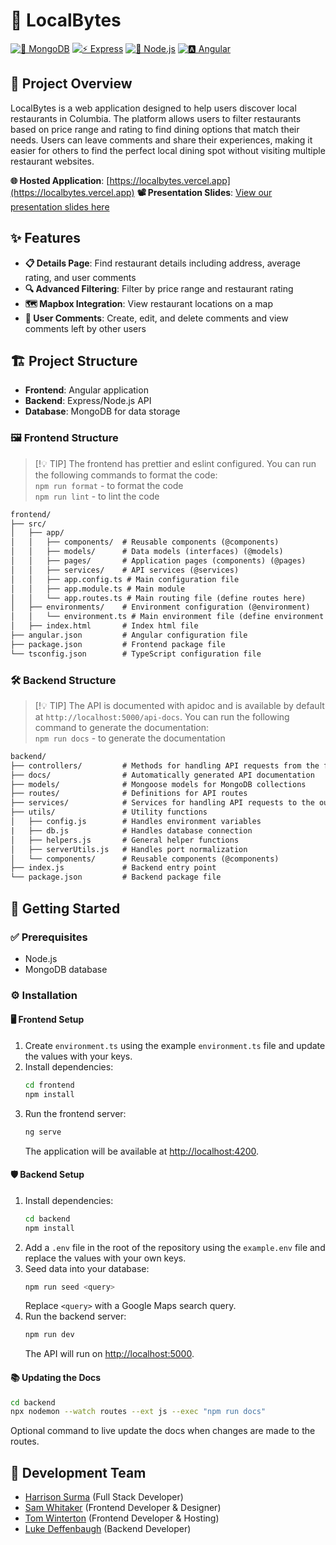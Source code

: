 # 🍴 LocalBytes

[![🍃 MongoDB](https://img.shields.io/badge/MongoDB-47A248?style=for-the-badge&logo=mongodb&logoColor=white)](https://www.mongodb.com/)
[![⚡ Express](https://img.shields.io/badge/Express-000000?style=for-the-badge&logo=express&logoColor=white)](https://expressjs.com/)
[![🌳 Node.js](https://img.shields.io/badge/Node.js-339933?style=for-the-badge&logo=nodedotjs&logoColor=white)](https://nodejs.org/)
[![🅰️ Angular](https://img.shields.io/badge/Angular-DD0031?style=for-the-badge&logo=angular&logoColor=white)](https://angular.io/)

## 🌟 Project Overview

LocalBytes is a web application designed to help users discover local restaurants in Columbia. The platform allows users to filter restaurants based on price range and rating to find dining options that match their needs. Users can leave comments and share their experiences, making it easier for others to find the perfect local dining spot without visiting multiple restaurant websites.

**🌐 Hosted Application**: [https://localbytes.vercel.app](https://localbytes.vercel.app)
**📽️ Presentation Slides**: [View our presentation slides here](https://www.canva.com/design/DAGm6xRlECE/8pYN6mtrSEjr1RPw4OtWdQ/edit?utm_content=DAGm6xRlECE&utm_campaign=designshare&utm_medium=link2&utm_source=sharebutton)


## ✨ Features

- **📋 Details Page**: Find restaurant details including address, average rating, and user comments
- **🔍 Advanced Filtering**: Filter by price range and restaurant rating
- **🗺️ Mapbox Integration**: View restaurant locations on a map
- **💬 User Comments**: Create, edit, and delete comments and view comments left by other users

## 🏗️ Project Structure

- **Frontend**: Angular application
- **Backend**: Express/Node.js API
- **Database**: MongoDB for data storage

### 🖼️ Frontend Structure

>[!💡 TIP]
> The frontend has prettier and eslint configured. You can run the following commands to format the code:   
> `npm run format` - to format the code    
> `npm run lint` - to lint the code

```diff
frontend/
├── src/
│   ├── app/
│   │   ├── components/  # Reusable components (@components)
│   │   ├── models/      # Data models (interfaces) (@models)
│   │   ├── pages/       # Application pages (components) (@pages)
│   │   ├── services/    # API services (@services)
│   │   ├── app.config.ts # Main configuration file
│   │   ├── app.module.ts # Main module
│   │   └── app.routes.ts # Main routing file (define routes here)
│   ├── environments/    # Environment configuration (@environment)
│   │   └── environment.ts # Main environment file (define environment variables here)
│   ├── index.html       # Index html file
├── angular.json         # Angular configuration file
├── package.json         # Frontend package file
└── tsconfig.json        # TypeScript configuration file
```

### 🛠️ Backend Structure

>[!💡 TIP]
> The API is documented with apidoc and is available by default at `http://localhost:5000/api-docs`. You can run the following command to generate the documentation:   
> `npm run docs` - to generate the documentation

```diff
backend/
├── controllers/         # Methods for handling API requests from the frontend
├── docs/                # Automatically generated API documentation
├── models/              # Mongoose models for MongoDB collections
├── routes/              # Definitions for API routes
├── services/            # Services for handling API requests to the outside
├── utils/               # Utility functions
│   ├── config.js        # Handles environment variables
|   ├── db.js            # Handles database connection
│   ├── helpers.js       # General helper functions
│   ├── serverUtils.js   # Handles port normalization
│   └── components/      # Reusable components (@components)
├── index.js             # Backend entry point
└── package.json         # Backend package file
```

## 🚀 Getting Started

### ✅ Prerequisites

- Node.js
- MongoDB database

### ⚙️ Installation

#### 🖥️ Frontend Setup

1. Create `environment.ts` using the example `environment.ts` file and update the values with your keys.
2. Install dependencies:
    ```bash
    cd frontend
    npm install
    ```
3. Run the frontend server:
    ```bash
    ng serve
    ```
   The application will be available at [http://localhost:4200](http://localhost:4200).

#### 🛡️ Backend Setup

1. Install dependencies:
    ```bash
    cd backend
    npm install
    ```
2. Add a `.env` file in the root of the repository using the `example.env` file and replace the values with your own keys.
3. Seed data into your database:
    ```bash
    npm run seed <query>
    ```
   Replace `<query>` with a Google Maps search query.
4. Run the backend server:
    ```bash
    npm run dev
    ```
   The API will run on [http://localhost:5000](http://localhost:5000).

#### 📚 Updating the Docs

```bash
cd backend
npx nodemon --watch routes --ext js --exec "npm run docs"
```

Optional command to live update the docs when changes are made to the routes.

## 👥 Development Team

- [Harrison Surma](https://github.com/PhantomOffKanagawa) (Full Stack Developer)
- [Sam Whitaker](https://github.com/swhita6) (Frontend Developer & Designer)
- [Tom Winterton](https://github.com/TWintertonIV) (Frontend Developer & Hosting)
- [Luke Deffenbaugh](https://github.com/Spidious) (Backend Developer)
